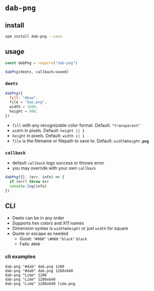 # `dab-png`

## install

```bash
npm install dab-png --save
```

## usage

```js
const dabPng = require("dab-png")
```

```js
dabPng(deets, callback=saved)
```

### `deets`

```js
dabPng({
  fill: "#bae",
  file = "bae.png",
  width = 1600,
  height = 900,
})
```

- `fill` with any recognizable color format. Default: `"transparent"`
- `width` in pixels. Default: `height || 1`
- `height` in pixels. Default: `width || 1`
- `file` is the filename or filepath to save to. Default: <code><var>width</var><b>x</b><var>height</var><b>.png</b></code>

### `callback`

- default `callback` logs success or throws error
- you may override with your own `callback`

```js
dabPng({}, (err, info) => {
  if (err) throw err
  console.log(info)
})
```

## CLI

- Deets can be in any order
- Supports hex colors and X11 names
- Dimension syntax is <code><var>width</var><b>x</b><var>height</var></code> or just `width` for square
- Quote or escape as needed
  * Good: `"#000"` `\#000` `"black"` `black`
  * Fails: `#000`


### cli examples

```
dab-png "#dab" dab.png 1280
dab-png "#dab" dab.png 1280x640
dab-png "Lime" 1280
dab-png "Lime" 1280x640
dab-png "Lime" 1280x640 lime.png
```
